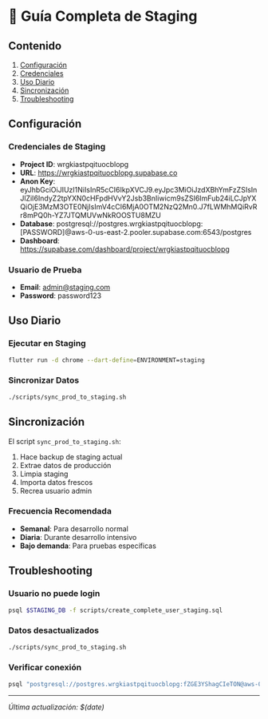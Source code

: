 # 🚀 Guía Completa de Staging

## Contenido
1. [Configuración](#configuración)
2. [Credenciales](#credenciales)
3. [Uso Diario](#uso-diario)
4. [Sincronización](#sincronización)
5. [Troubleshooting](#troubleshooting)

## Configuración

### Credenciales de Staging
- **Project ID**: wrgkiastpqituocblopg
- **URL**: https://wrgkiastpqituocblopg.supabase.co
- **Anon Key**: eyJhbGciOiJIUzI1NiIsInR5cCI6IkpXVCJ9.eyJpc3MiOiJzdXBhYmFzZSIsInJlZiI6IndyZ2tpYXN0cHFpdHVvY2Jsb3BnIiwicm9sZSI6ImFub24iLCJpYXQiOjE3MzM3OTE0NjIsImV4cCI6MjA0OTM2NzQ2Mn0.J7fLWMhMQiRvRr8mPQ0h-YZ7JTQMUVwNkROOSTU8MZU
- **Database**: postgresql://postgres.wrgkiastpqituocblopg:[PASSWORD]@aws-0-us-east-2.pooler.supabase.com:6543/postgres
- **Dashboard**: https://supabase.com/dashboard/project/wrgkiastpqituocblopg

### Usuario de Prueba
- **Email**: admin@staging.com
- **Password**: password123

## Uso Diario

### Ejecutar en Staging
```bash
flutter run -d chrome --dart-define=ENVIRONMENT=staging
```

### Sincronizar Datos
```bash
./scripts/sync_prod_to_staging.sh
```

## Sincronización

El script `sync_prod_to_staging.sh`:
1. Hace backup de staging actual
2. Extrae datos de producción
3. Limpia staging
4. Importa datos frescos
5. Recrea usuario admin

### Frecuencia Recomendada
- **Semanal**: Para desarrollo normal
- **Diaria**: Durante desarrollo intensivo
- **Bajo demanda**: Para pruebas específicas

## Troubleshooting

### Usuario no puede login
```bash
psql $STAGING_DB -f scripts/create_complete_user_staging.sql
```

### Datos desactualizados
```bash
./scripts/sync_prod_to_staging.sh
```

### Verificar conexión
```bash
psql "postgresql://postgres.wrgkiastpqituocblopg:fZGE3YShagCIeTON@aws-0-us-east-2.pooler.supabase.com:6543/postgres" -c "SELECT 1;"
```

---
*Última actualización: $(date)*
